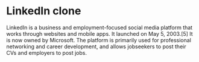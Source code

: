 # LinkedIn clone 

LinkedIn is a business and employment-focused social media platform that works through websites and mobile apps. It launched on May 5, 2003.[5] It is now owned by Microsoft. The platform is primarily used for professional networking and career development, and allows jobseekers to post their CVs and employers to post jobs.
